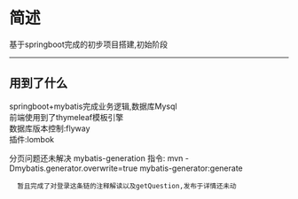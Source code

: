 <h1>简述</h1>
基于springboot完成的初步项目搭建,初始阶段

<hr>
<h2>用到了什么</h2>
springboot+mybatis完成业务逻辑,数据库Mysql<br>
前端使用到了thymeleaf模板引擎<br>
数据库版本控制:flyway<br>
插件:lombok<br>


分页问题还未解决
mybatis-generation  指令:
      mvn -Dmybatis.generator.overwrite=true mybatis-generator:generate
      
      
      暂且完成了对登录这条链的注释解读以及getQuestion,发布于详情还未动
